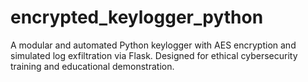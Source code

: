 # encrypted_keylogger_python
A modular and automated Python keylogger with AES encryption and simulated log exfiltration via Flask. Designed for ethical cybersecurity training and educational demonstration.
